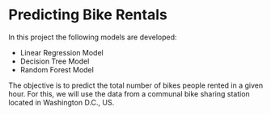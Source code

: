 # Predicting Bike Rentals

In this project the following models are developed:

  - Linear Regression Model
  - Decision Tree Model
  - Random Forest Model

The objective is to predict the total number of bikes people rented in a given hour. For this, we will use the data from a communal bike sharing station located in Washington D.C., US.
